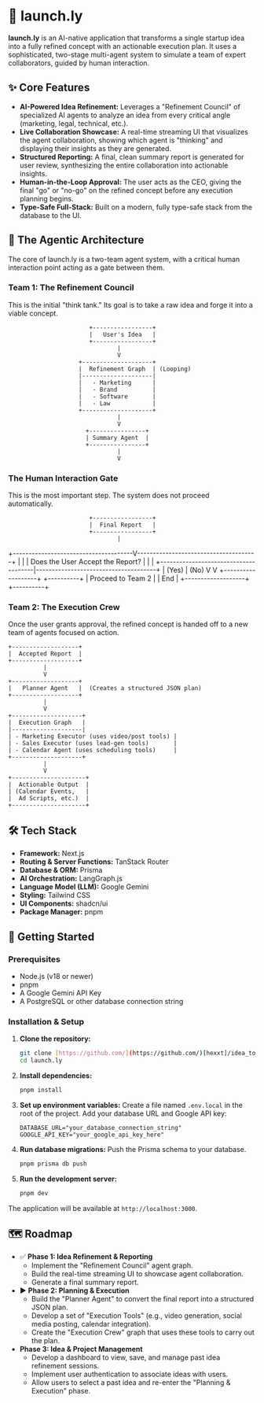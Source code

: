 # 🚀 launch.ly

**launch.ly** is an AI-native application that transforms a single startup idea into a fully refined concept with an actionable execution plan. It uses a sophisticated, two-stage multi-agent system to simulate a team of expert collaborators, guided by human interaction.

## ✨ Core Features

* **AI-Powered Idea Refinement:** Leverages a "Refinement Council" of specialized AI agents to analyze an idea from every critical angle (marketing, legal, technical, etc.).
* **Live Collaboration Showcase:** A real-time streaming UI that visualizes the agent collaboration, showing which agent is "thinking" and displaying their insights as they are generated.
* **Structured Reporting:** A final, clean summary report is generated for user review, synthesizing the entire collaboration into actionable insights.
* **Human-in-the-Loop Approval:** The user acts as the CEO, giving the final "go" or "no-go" on the refined concept before any execution planning begins.
* **Type-Safe Full-Stack:** Built on a modern, fully type-safe stack from the database to the UI.

## 🧠 The Agentic Architecture

The core of launch.ly is a two-team agent system, with a critical human interaction point acting as a gate between them.

### Team 1: The Refinement Council

This is the initial "think tank." Its goal is to take a raw idea and forge it into a viable concept.


                           +-----------------+
                           |   User's Idea   |
                           +-----------------+
                                   |
                                   V
                        +--------------------+
                        |  Refinement Graph  | (Looping)
                        |--------------------|
                        |   - Marketing      |
                        |   - Brand          |
                        |   - Software       |
                        |   - Law            |
                        +--------------------+
                                   |
                                   V
                          +----------------+
                          | Summary Agent  |
                          +----------------+
                                   |
                                   V


### The Human Interaction Gate
This is the most important step. The system does not proceed automatically.


                           +-----------------+
                           |  Final Report   |
                           +-----------------+
                                   |

+--------------------------------------V--------------------------------------+
|                                                                             |
|                      Does the User Accept the Report?                       |
|                                                                             |
+--------------------------------------|--------------------------------------+
| (Yes)                                  | (No)
V                                        V
+-------------------+                          +----------+
| Proceed to Team 2 |                          |   End    |
+-------------------+                          +----------+


### Team 2: The Execution Crew

Once the user grants approval, the refined concept is handed off to a new team of agents focused on action.


    +-------------------+
    |  Accepted Report  |
    +-------------------+
              |
              V
    +-------------------+
    |   Planner Agent   |  (Creates a structured JSON plan)
    +-------------------+
              |
              V
    +--------------------+
    |  Execution Graph   |
    |--------------------|
    | - Marketing Executor (uses video/post tools) |
    | - Sales Executor (uses lead-gen tools)       |
    | - Calendar Agent (uses scheduling tools)     |
    +--------------------+
              |
              V
    +---------------------+
    |  Actionable Output  |
    | (Calendar Events,   |
    |  Ad Scripts, etc.)  |
    +---------------------+


## 🛠️ Tech Stack

* **Framework:** Next.js
* **Routing & Server Functions:** TanStack Router
* **Database & ORM:** Prisma
* **AI Orchestration:** LangGraph.js
* **Language Model (LLM):** Google Gemini
* **Styling:** Tailwind CSS
* **UI Components:** shadcn/ui
* **Package Manager:** pnpm

## 🚀 Getting Started

### Prerequisites

* Node.js (v18 or newer)
* pnpm
* A Google Gemini API Key
* A PostgreSQL or other database connection string

### Installation & Setup

1.  **Clone the repository:**
    ```bash
    git clone [https://github.com/](https://github.com/)[hexxt]/idea_to_gen.git
    cd launch.ly
    ```

2.  **Install dependencies:**
    ```bash
    pnpm install
    ```

3.  **Set up environment variables:**
    Create a file named `.env.local` in the root of the project. Add your database URL and Google API key:
    ```
    DATABASE_URL="your_database_connection_string"
    GOOGLE_API_KEY="your_google_api_key_here"
    ```

4.  **Run database migrations:**
    Push the Prisma schema to your database.
    ```bash
    pnpm prisma db push
    ```

5.  **Run the development server:**
    ```bash
    pnpm dev
    ```

The application will be available at `http://localhost:3000`.

## 🗺️ Roadmap

* ✅ **Phase 1: Idea Refinement & Reporting**
    * Implement the "Refinement Council" agent graph.
    * Build the real-time streaming UI to showcase agent collaboration.
    * Generate a final summary report.
* ▶️ **Phase 2: Planning & Execution**
    * Build the "Planner Agent" to convert the final report into a structured JSON plan.
    * Develop a set of "Execution Tools" (e.g., video generation, social media posting, calendar integration).
    * Create the "Execution Crew" graph that uses these tools to carry out the plan.
* **Phase 3: Idea & Project Management**
    * Develop a dashboard to view, save, and manage past idea refinement sessions.
    * Implement user authentication to associate ideas with users.
    * Allow users to select a past idea and re-enter the "Planning & Execution" phase.